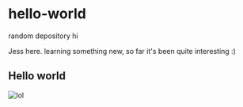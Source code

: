 # hello-world
random depository
hi

Jess here. learning something new, so far it's been quite interesting :)


## Hello world

![lol](https://media1.tenor.com/images/ce1b9df56301c8443bcb4b5edbbfbdf7/tenor.gif?itemid=4581114)